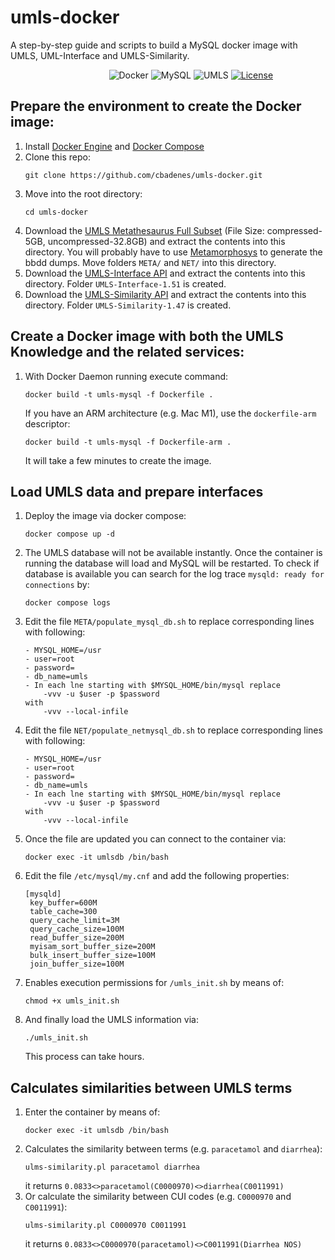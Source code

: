 # umls-docker
A step-by-step guide and scripts to build a MySQL docker image with UMLS, UML-Interface and UMLS-Similarity.

&nbsp;&nbsp;&nbsp;&nbsp;&nbsp;&nbsp;&nbsp;&nbsp;&nbsp;&nbsp;&nbsp;&nbsp;&nbsp;&nbsp;&nbsp;&nbsp;&nbsp;&nbsp;&nbsp;&nbsp;&nbsp;&nbsp;&nbsp;&nbsp;&nbsp;&nbsp;&nbsp;&nbsp;&nbsp;&nbsp;&nbsp;&nbsp;&nbsp;&nbsp;&nbsp;&nbsp;&nbsp;&nbsp;&nbsp;
![Docker](https://img.shields.io/badge/docker-v20.10.17+-blue.svg)
![MySQL](https://img.shields.io/badge/MySQL-v5.5-blue.svg)
![UMLS](https://img.shields.io/badge/UMLS-v2022-blue.svg)
[![License](https://img.shields.io/badge/license-Apache2-green.svg)](https://www.apache.org/licenses/LICENSE-2.0)


## Prepare the environment to create the Docker image:
1. Install [Docker Engine](https://docs.docker.com/engine/install/) and [Docker Compose](https://docs.docker.com/compose/install/)
1. Clone this repo:
    ````
    git clone https://github.com/cbadenes/umls-docker.git
    ````
1. Move into the root directory:
    ````
    cd umls-docker
    ````
1. Download the [UMLS Metathesaurus Full Subset](https://www.nlm.nih.gov/research/umls/index.html) (File Size: compressed- 5GB, uncompressed-32.8GB) and extract the contents into this directory. You will probably have to use [Metamorphosys](https://www.nlm.nih.gov/research/umls/implementation_resources/metamorphosys/help.html) to generate the bbdd dumps. Move folders `META/` and `NET/` into this directory.
1. Download the [UMLS-Interface API](https://cpan.metacpan.org/authors/id/B/BT/BTMCINNES/UMLS-Interface-1.51.tar.gz ) and extract the contents into this directory. Folder `UMLS-Interface-1.51` is created.
1. Download the [UMLS-Similarity API](https://cpan.metacpan.org/authors/id/B/BT/BTMCINNES/UMLS-Similarity-1.47.tar.gz ) and extract the contents into this directory. Folder `UMLS-Similarity-1.47` is created.

## Create a Docker image with both the UMLS Knowledge and the related services:
1. With Docker Daemon running execute command:
	````
    docker build -t umls-mysql -f Dockerfile .
    ````
   If you have an ARM architecture (e.g. Mac M1), use the `dockerfile-arm` descriptor: 
    ````
    docker build -t umls-mysql -f Dockerfile-arm .
    ````
   It will take a few minutes to create the image.

## Load UMLS data and prepare interfaces
1. Deploy the image via docker compose:
    ````
    docker compose up -d
    `````
1. The UMLS database will not be available instantly. Once the container is running the database will load and MySQL will be restarted. To check if database is available you can search for the log trace `mysqld: ready for connections` by:
    ````
    docker compose logs
    ````` 
1. Edit the file `META/populate_mysql_db.sh` to replace corresponding lines with following: 
    ````
	- MYSQL_HOME=/usr 
	- user=root 
	- password= 
	- db_name=umls
	- In each lne starting with $MYSQL_HOME/bin/mysql replace  
        -vvv -u $user -p $password 
	with 
        -vvv --local-infile
    ```` 
1. Edit the file `NET/populate_netmysql_db.sh` to replace corresponding lines with following: 
    ````
	- MYSQL_HOME=/usr 
	- user=root 
	- password= 
	- db_name=umls
	- In each lne starting with $MYSQL_HOME/bin/mysql replace  
        -vvv -u $user -p $password 
	with 
        -vvv --local-infile
    ````
1. Once the file are updated you can connect to the container via:
    ````
    docker exec -it umlsdb /bin/bash
    `````
1. Edit the file `/etc/mysql/my.cnf` and add the following properties:
    ````
    [mysqld]
     key_buffer=600M
     table_cache=300
     query_cache_limit=3M
     query_cache_size=100M
     read_buffer_size=200M
     myisam_sort_buffer_size=200M
     bulk_insert_buffer_size=100M
     join_buffer_size=100M
    ````
1. Enables execution permissions for `/umls_init.sh` by means of:
    ````
    chmod +x umls_init.sh
    `````
1. And finally load the UMLS information via:
    ````
    ./umls_init.sh
    `````
    This process can take hours.


## Calculates similarities between UMLS terms

1. Enter the container by means of:
    ````
    docker exec -it umlsdb /bin/bash
    `````
1. Calculates the similarity between terms (e.g. `paracetamol` and `diarrhea`):
    ````
    ulms-similarity.pl paracetamol diarrhea
    `````
    it returns `0.0833<>paracetamol(C0000970)<>diarrhea(C0011991)`
1. Or calculate the similarity between CUI codes (e.g. `C0000970` and `C0011991`):
	````
    ulms-similarity.pl C0000970 C0011991
    `````
    it returns `0.0833<>C0000970(paracetamol)<>C0011991(Diarrhea NOS)`
